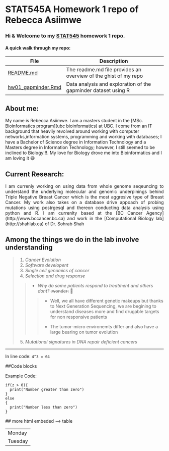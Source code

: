 # STAT545A Homework 1 repo of Rebecca Asiimwe 

### Hi & Welcome to my [STAT545](https://github.com/STAT545-UBC) homework 1 repo. 

#### A quick walk through my repo:

|   **File**   | **Description** |
|----------------|------------|
|[README.md](https://github.com/STAT545-UBC-students/hw01-rasiimwe/blob/master/README.md)|The readme.md file provides an overview of the ghist of my repo |
|[hw01_gapminder.Rmd](https://github.com/STAT545-UBC-students/hw01-rasiimwe/blob/master/hw01_gapminder.Rmd)      | Data analysis and exploration of the gapminder dataset using R   |

## About me:

My name is Rebecca Asiimwe. I am a masters student in the [MSc. Bioinformatics program](ubc bioinformatics) at UBC. I come from an IT background that heavily revolved around working with computer networks,information systems, programming and working with databases; I have a Bachelor of Science degree in Information Technology and a Masters degree in Information Technology; however, I still seemed to be inclined to Biology!!!. My love for Biology drove me into Bioinformatics and I am loving it :smile:

## Current Research:
<p align = "justify"> I am currenly working on using data from whole genome seqeuncing to understand the underlying molecular and genomic underpinings behind Triple Negative Breast Cancer which is the most aggresive type of Breast Cancer. My work also takes on a database drive appoach of probing mutations using postrgesql and thereon conducting data analysis using python and R. I am currenlty based at the [BC Cancer Agency](http://www.bccancer.bc.ca) and work in the [Computational Biology lab](http://shahlab.ca) of Dr. Sohrab Shah</p> 

__Among the things we do in the lab involve understanding__
---
> 1. *Cancer Evolution*
> 2. *Software developent*
> 3. *Single cell genomics of cancer*
> 4. *Selection and drug response*
> >  * *Why do some patients respond to treatment and others dont?* ~~:wonder:~~ :thinking: 
> > >    + Well, we all have different genetic makeups but thanks to Next Generation Sequencing, we are begining to understand diseases more and find drugable targets for non responsive patients
> > >    - The tumor-micro environemts differ and also have a large bearing on tumor evolution
> 5. *Mutational signatures in DNA repair deficient cancers*
---
In line code: `4^3 = 64` 

##Code blocks

<p> Example Code:</p>
<pre><code>if(z > 0){
  print("Number greater than zero")
} 
else 
{
  print("Number less than zero")
}
</code></pre>
## more html embeded --> table
<table>
    <tr>
        <td>Monday</td>
    </tr>
 <tr>
        <td>Tuesday</td>
    </tr>
</table>



